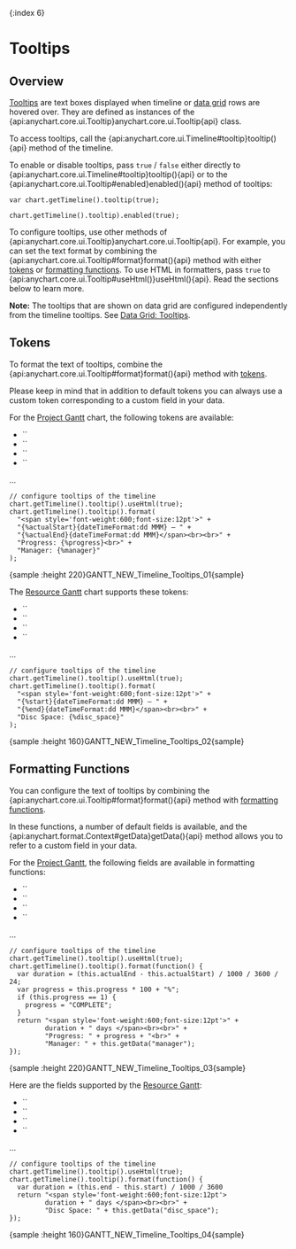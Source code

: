 {:index 6}
# Tooltips

## Overview

[Tooltips](../../Common_Settings/Tooltip) are text boxes displayed when timeline or [data grid](../Data_Grid) rows are hovered over. They are defined as instances of the {api:anychart.core.ui.Tooltip}anychart.core.ui.Tooltip{api} class.

To access tooltips, call the {api:anychart.core.ui.Timeline#tooltip}tooltip(){api} method of the timeline.

To enable or disable tooltips, pass `true` / `false` either directly to {api:anychart.core.ui.Timeline#tooltip}tooltip(){api} or to the {api:anychart.core.ui.Tooltip#enabled}enabled(){api} method of tooltips:

```
var chart.getTimeline().tooltip(true);
```

```
chart.getTimeline().tooltip).enabled(true);
```

To configure tooltips, use other methods of {api:anychart.core.ui.Tooltip}anychart.core.ui.Tooltip{api}. For example, you can set the text format by combining the {api:anychart.core.ui.Tooltip#format}format(){api} method with either [tokens](../../Common_Settings/Text_Formatters#string_tokens) or [formatting functions](../../Common_Settings/Text_Formatters#formatting_functions). To use HTML in formatters, pass `true` to {api:anychart.core.ui.Tooltip#useHtml()}useHtml(){api}. Read the sections below to learn more.

**Note:** The tooltips that are shown on data grid are configured independently from the timeline tooltips. See [Data Grid: Tooltips](../Data_Grid/Tooltips).

## Tokens

To format the text of tooltips, combine the {api:anychart.core.ui.Tooltip#format}format(){api} method with [tokens](../../Common_Settings/Text_Formatters#string_tokens).

Please keep in mind that in addition to default tokens you can always use a custom token corresponding to a custom field in your data.

For the [Project Gantt](../Project_Chart) chart, the following tokens are available:

* ``
* ``
* ``
* ``

...

```
// configure tooltips of the timeline
chart.getTimeline().tooltip().useHtml(true);    
chart.getTimeline().tooltip().format(
  "<span style='font-weight:600;font-size:12pt'>" +
  "{%actualStart}{dateTimeFormat:dd MMM} – " +
  "{%actualEnd}{dateTimeFormat:dd MMM}</span><br><br>" +
  "Progress: {%progress}<br>" +
  "Manager: {%manager}"
);
```

{sample :height 220}GANTT\_NEW\_Timeline\_Tooltips\_01{sample}

The [Resource Gantt](../Resource_Chart) chart supports these tokens:

* ``
* ``
* ``
* ``

...

```
// configure tooltips of the timeline
chart.getTimeline().tooltip().useHtml(true);    
chart.getTimeline().tooltip().format(
  "<span style='font-weight:600;font-size:12pt'>" +
  "{%start}{dateTimeFormat:dd MMM} – " +
  "{%end}{dateTimeFormat:dd MMM}</span><br><br>" +
  "Disc Space: {%disc_space}"
);
```

{sample :height 160}GANTT\_NEW\_Timeline\_Tooltips\_02{sample}

## Formatting Functions

You can configure the text of tooltips by combining the {api:anychart.core.ui.Tooltip#format}format(){api} method with [formatting functions](../../Common_Settings/Text_Formatters#formatting_functions).

In these functions, a number of default fields is available, and the {api:anychart.format.Context#getData}getData(){api} method allows you to refer to a custom field in your data.

For the [Project Gantt](../Project_Chart), the following fields are available in formatting functions:

* ``
* ``
* ``
* ``

...

```
// configure tooltips of the timeline
chart.getTimeline().tooltip().useHtml(true);
chart.getTimeline().tooltip().format(function() {
  var duration = (this.actualEnd - this.actualStart) / 1000 / 3600 / 24;
  var progress = this.progress * 100 + "%";
  if (this.progress == 1) {
    progress = "COMPLETE";
  }
  return "<span style='font-weight:600;font-size:12pt'>" +
         duration + " days </span><br><br>" +
         "Progress: " + progress + "<br>" +
         "Manager: " + this.getData("manager");
});
```

{sample :height 220}GANTT\_NEW\_Timeline\_Tooltips\_03{sample}

Here are the fields supported by the [Resource Gantt](../Resource_Chart):

* ``
* ``
* ``
* ``

...

```
// configure tooltips of the timeline
chart.getTimeline().tooltip().useHtml(true);
chart.getTimeline().tooltip().format(function() {
  var duration = (this.end - this.start) / 1000 / 3600 
  return "<span style='font-weight:600;font-size:12pt'>
         duration + " days </span><br><br>" +
         "Disc Space: " + this.getData("disc_space");
});
```

{sample :height 160}GANTT\_NEW\_Timeline\_Tooltips\_04{sample}